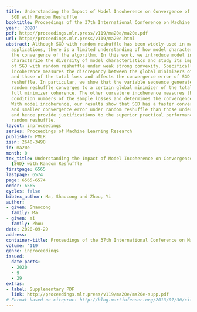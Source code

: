```yaml
---
title: Understanding the Impact of Model Incoherence on Convergence of Incremental
  SGD with Random Reshuffle
booktitle: Proceedings of the 37th International Conference on Machine Learning
year: '2020'
pdf: http://proceedings.mlr.press/v119/ma20e/ma20e.pdf
url: http://proceedings.mlr.press/v119/ma20e.html
abstract: Although SGD with random reshuffle has been widely-used in machine learning
  applications, there is a limited understanding of how model characteristics affect
  the convergence of the algorithm. In this work, we introduce model incoherence to
  characterize the diversity of model characteristics and study its impact on convergence
  of SGD with random reshuffle under weak strong convexity. Specifically, minimizer
  incoherence measures the discrepancy between the global minimizers of a sample loss
  and those of the total loss and affects the convergence error of SGD with random
  reshuffle. In particular, we show that the variable sequence generated by SGD with
  random reshuffle converges to a certain global minimizer of the total loss under
  full minimizer coherence. The other curvature incoherence measures the quality of
  condition numbers of the sample losses and determines the convergence rate of SGD.
  With model incoherence, our results show that SGD has a faster convergence rate
  and smaller convergence error under random reshuffle than those under random sampling,
  and hence provide justifications to the superior practical performance of SGD with
  random reshuffle.
layout: inproceedings
series: Proceedings of Machine Learning Research
publisher: PMLR
issn: 2640-3498
id: ma20e
month: 0
tex_title: Understanding the Impact of Model Incoherence on Convergence of Incremental
  {SGD} with Random Reshuffle
firstpage: 6565
lastpage: 6574
page: 6565-6574
order: 6565
cycles: false
bibtex_author: Ma, Shaocong and Zhou, Yi
author:
- given: Shaocong
  family: Ma
- given: Yi
  family: Zhou
date: 2020-09-29
address: 
container-title: Proceedings of the 37th International Conference on Machine Learning
volume: '119'
genre: inproceedings
issued:
  date-parts:
  - 2020
  - 9
  - 29
extras:
- label: Supplementary PDF
  link: http://proceedings.mlr.press/v119/ma20e/ma20e-supp.pdf
# Format based on citeproc: http://blog.martinfenner.org/2013/07/30/citeproc-yaml-for-bibliographies/
---
```

